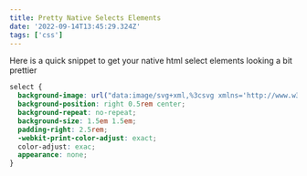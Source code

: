 ```yaml
---
title: Pretty Native Selects Elements
date: '2022-09-14T13:45:29.324Z'
tags: ['css']
---
```


Here is a quick snippet to get your native html select elements looking a bit prettier

```css
select {
  background-image: url("data:image/svg+xml,%3csvg xmlns='http://www.w3.org/2000/svg' fill='none' viewBox='0 0 20 20'%3e%3cpath stroke='%23333333' stroke-linecap='round' stroke-linejoin='round' stroke-width='1.5' d='M6 8l4 4 4-4'/%3e%3c/svg%3e");
  background-position: right 0.5rem center;
  background-repeat: no-repeat;
  background-size: 1.5em 1.5em;
  padding-right: 2.5rem;
  -webkit-print-color-adjust: exact;
  color-adjust: exac;
  appearance: none;
}

